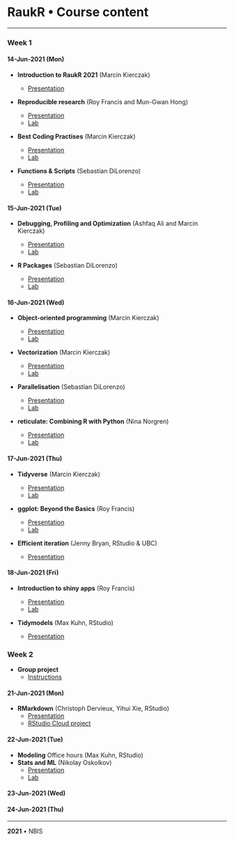 # RaukR • Course content

---
### Week 1
#### 14-Jun-2021 (Mon)

* **Introduction to RaukR 2021** (Marcin Kierczak)
    + [Presentation](intro_Marcin/presentation/intro_Marcin.html)

* **Reproducible research** (Roy Francis and Mun-Gwan Hong)
    + [Presentation](rr/presentation/rr_presentation.html)
    + [Lab](rr/lab/rr_lab.html)

* **Best Coding Practises** (Marcin Kierczak)
    + [Presentation](best_coding_practises_Marcin/presentation/pres_best_coding_practises.html)
    + [Lab](best_coding_practises_Marcin/lab/BestCodingPractisesLab.html)

* **Functions & Scripts** (Sebastian DiLorenzo)
    + [Presentation](functions_and_scripts_Sebastian/presentation/functions_and_scripts_Sebastian.html)
    + [Lab](functions_and_scripts_Sebastian/lab/functions_and_scripts_Sebastian.html)

#### 15-Jun-2021 (Tue)

* **Debugging, Profiling and Optimization** (Ashfaq Ali and Marcin Kierczak)
    + [Presentation](debugging_profiling_Ashfaq/presentation/debugging_profiling_optimization.html)
    + [Lab](debugging_profiling_Ashfaq/lab/DebuggingProfilingOptimization.html)

* **R Packages** (Sebastian DiLorenzo)
    + [Presentation](rpackages_Sebastian/presentation/rpackages_Sebastian.html)
    + [Lab](rpackages_Sebastian/lab/rpackages_Sebastian.html)

#### 16-Jun-2021 (Wed)

* **Object-oriented programming** (Marcin Kierczak)
    + [Presentation](oop_Marcin/oop_presentation/oop_presentation.html)
    + [Lab](oop_Marcin/oop_lab/oop_lab.html)

* **Vectorization** (Marcin Kierczak)
    + [Presentation](vectorization_Marcin/lecture/vectorization.html)
    + [Lab](vectorization_Marcin/lab/vectorization_lab.html)

* **Parallelisation** (Sebastian DiLorenzo)
    + [Presentation](parallelisation_Sebastian/presentation/parallelisation_Sebastian.html)
    + [Lab](parallelisation_Sebastian/lab/parallelisation_lab_Sebastian.html)

* **reticulate: Combining R with Python** (Nina Norgren)
    + [Presentation](reticulate_Nina/presentation_reticulate/presentation_reticulate.html)
    + [Lab](reticulate_Nina/lab_reticulate/lab_reticulate.html)

#### 17-Jun-2021 (Thu)

* **Tidyverse** (Marcin Kierczak)
    + [Presentation](tidyverse_Marcin/presentation/tidyverse_presentation.html)
    + [Lab](tidyverse_Marcin/lab/lab.html)

* **ggplot: Beyond the Basics** (Roy Francis)
    + [Presentation](ggplot/presentation/ggplot_presentation.html)
    + [Lab](ggplot/lab/ggplot_lab.html)

* **Efficient iteration** (Jenny Bryan, RStudio & UBC)
    + [Presentation](https://github.com/jennybc/2021-06_raukr-iteration#readme)

#### 18-Jun-2021 (Fri)

* **Introduction to shiny apps** (Roy Francis)
    + [Presentation](shiny/presentation/shiny_presentation.html)
    + [Lab](shiny/lab/shiny_lab.html)

* **Tidymodels** (Max Kuhn, RStudio)
    + [Presentation](modeling/index.html)

### Week 2
* **Group project**
    + [Instructions](exploring_data/exploring_data.html)


#### 21-Jun-2021 (Mon)
* **RMarkdown** (Christoph Dervieux, Yihui Xie, RStudio)
    + [Presentation](https://raukr-boost-rmd-skills.netlify.app/)
    + [RStudio Cloud project](https://rstudio.cloud/project/2654845)

#### 22-Jun-2021 (Tue)
* **Modeling** Office hours (Max Kuhn, RStudio)
* **Stats and ML** (Nikolay Oskolkov)
    + [Presentation](stats_ml_Nikolay/presentation/Pres_StatsML.html)
    + [Lab](stats_ml_Nikolay/lab/Lab_StatsML.html)

#### 23-Jun-2021 (Wed)
#### 24-Jun-2021 (Thu)

---

**2021** • NBIS
